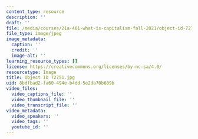 ```yaml
---
content_type: resource
description: ''
draft: ''
file: /media/courses/21a-461-what-is-capitalism-fall-2021/object-id-72751.jpg
file_type: image/jpeg
image_metadata:
  caption: ''
  credit: ''
  image-alt: ''
learning_resource_types: []
license: https://creativecommons.org/licenses/by-nc-sa/4.0/
resourcetype: Image
title: Object ID 72751.jpg
uid: 8bdfbad2-fa60-494e-b4dd-5e2da70b609b
video_files:
  video_captions_file: ''
  video_thumbnail_file: ''
  video_transcript_file: ''
video_metadata:
  video_speakers: ''
  video_tags: ''
  youtube_id: ''
---
```

